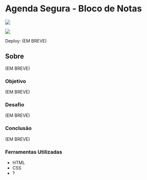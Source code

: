 # Agenda Segura - Bloco de Notas

![](./)

![](./)

Deploy: (EM BREVE)

## Sobre

(EM BREVE)

### Objetivo

(EM BREVE)

### Desafio

(EM BREVE)

### Conclusão

(EM BREVE)

### Ferramentas Utilizadas

- HTML
- CSS
- ?